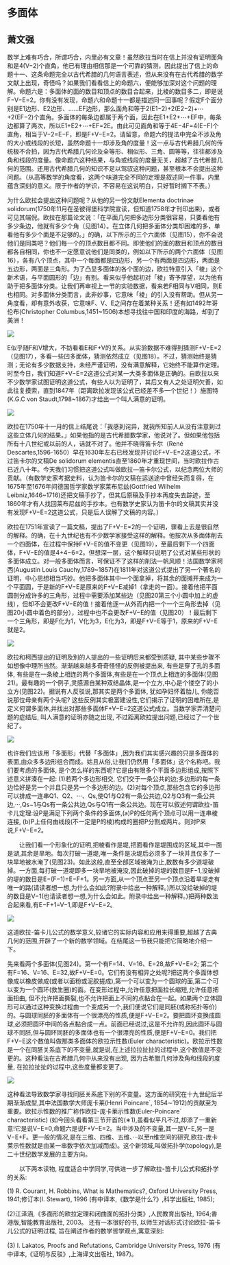 
# `多面体`

## 萧文强

数学上难有巧合，所谓巧合，内里必有文章！虽然欧拉当时在信上并没有证明面角和是4(V−2)个直角，他已有理由相信那是一个可靠的猜测，因此提出了信上的命题十一、这条命题完全以古代希腊的几何语言表述，但从来没有在古代希腊的数学文献上出现，奇怪吗？如果我们看看信上的命题六，便能够加深对这个问题的理解。命题六是：多面体的面的数目和顶点的数目合起来，比棱的数目多二，即是说F−V−E=2。你有没有发现，命题六和命题十一都是描述同一回事呢？假定F个面分别是E1边形、E2边形、……EF边形，那么面角和等于2(E1−2)+2(E2−2)+⋯+2(EF−2)个直角。多面体的每条边都属于两个面，因此在E1+E2+⋯+EF中，每条边都算了两次，所以E1+E2+⋯+EF=2E。由此可见面角和等于4E−4F=4(E−F)个直角，相当于V−2=E−F，即是F+V−E=2。请留意，命题六的提法中完全不涉及角的大小或线段的长短，虽然命题十一却涉及角的度量！这一点与古代希腊几何的传统极不合拍，因为古代希腊几何论及全等形、相似形、三角、圆等等，往往都涉及角和线段的度量。像命题六这种结果，与角或线段的度量无关，超越了古代希腊几何的范围。还用古代希腊几何的知识不足以驾驭这种问题，甚至根本不会提出这种问题。（从高等数学的角度看，这两个味道完全不同的定理是叙述同一件事。内里蕴含深刻的意义。限于作者的学识，不容易在这说明白，只好暂时搁下不表。）

为什么欧拉会提出这种问题呢？从他的另一份文献Elementa doctrinae solidorum(1750年11月在圣彼得堡科学院宣读，但知道1758年才刊印出来)，或者可见其端倪。欧拉在那篇论文说：「在平面几何把多边形分类很容易，只要看他有多少条边，他就有多少个角（见图14）。在立体几何把多面体分类却困难的多，单看他有多少个面是不足够的。」的确，以下所示的三个六面体（见图15），你不会说他们是同类吧？他们每一个的顶点数目都不同。即使他们的面的数目和顶点的数目都各自相同，你也不一定愿意说他们是同类的，例如以下所示的两个六面体（见图16），各有八个顶点，其中一个每面都是四边形，另一个有两面是四边形，两面是五边形，两面是三角形。为了凸显多面体的各个面的边，欧拉特意引入「棱」这个新术语，与平面圆形的「边」有别。看来似乎他起初对「棱」寄予厚望，以为他有助于把多面体分类。让我们再审视上一节的实验数据，看来若F相同与V相同，则E也相同。对多面体分类而言，此非妙事，它意味「棱」的引入没有帮助。但从另一角度看，却有意外收获，它意味F、V、E之间存在着某种关系！还有如1492年哥伦布(Christopher Columbus,1451~1506)本想寻找往中国和印度的海路，却到了美洲！

[<img src="http://img.blog.csdn.net/20160417191141042">](https://mmbiyelunwen.github.io/article.md)

E似乎随F和V增大，不妨看看E和F+V的关系。从实验数据不难得到猜测F+V−E=2（见图17），多看一些凹多面体，猜测依然成立（见图18）。不过，猜测始终是猜测；无论有多少数据支持，未经严谨证明，没有满意解释，它始终不能算作定理。时至今日，我们知道F+V−E=2这道公式对某一大类多面体是正确的。自欧拉以来不少数学家试图证明这道公式，有些人以为证明了，其后又有人之处证明欠善，如此往复摸索，直到1847年（距离欧拉发现该公式已经差不多一个世纪！）施图特(K.G.C von Staudt,1798~1867)才给出一个叫人满意的证明。 

[<img src="http://img.blog.csdn.net/20160417192837591">](https://mmbiyelunwen.github.io/article.md)

欧拉在1750年十一月的信上结尾说：「我感到诧异，就我所知前人从没有注意到过这些立体几何的结果。」如果他指的是古代希腊数学家，他说对了。但如果他包括所有十八世纪或以前的人，话就不对了。他并不晓得笛卡尔（René Descartes,1596-1650）早在1630年左右已经发现并讨论F+V−E=2这道公式，不过笛卡尔的文稿De solidorum elementis直至1860年才重现世间，当时欧拉作古已近八十年。今天我们习惯把这道公式叫做欧拉—笛卡尔公式，以纪念两位大师的贡献。（有数学史家考据史料，认为笛卡尔的文稿在运送途中曾经失而复得，在1675年至1676年间德国哲学家数学家莱布尼兹(Gottfried Wilhelm Leibniz,1646~1716)还把文稿手抄了，但其后原稿及手抄本再度失去踪迹，至1860年才有人找回莱布尼兹的手抄本。也有数学史家认为笛卡尔的文稿其实并没有发现F+V−E=2这道公式，只是后人误解了文稿的内容。） 

欧拉在1751年宣读了一篇文稿，提出了F+V−E=2的一个证明，骤看上去是很自然的解释。的确，在十九世纪也有不少数学家接受这样的解释。他按次从多面体削去一个四面体，在过程中保持F+V−E的值不变更（见图19），至最后剩下一个四面体，F+V−E的值是4+4−6=2。但想深一层，这个解释只说明了公式对某些形状的多面体成立。对一般多面体而言，可保证不了这样的削法一帆风顺！法国数学家柯西(Augustin Louis Cauchy,1789~1857)在1811年对这道公式提出了另一个著名的证明，中心思想相当巧妙。他把多面体其中一个面拿掉，将其余的面摊开来成为一个平面圆，于是新的F+V−E是原来的F+V−E减掉1（拿走的一面）。接着他把平面圆剖分成许多的三角形，过程中需要添加某些边（见图20第三个小圆中加上的虚线），但却不会更改F+V−E的值！接着他逐一从外而内把一个一个三角形去掉（见图20小圆中着色的部分），过程中也不会更改F+V−E的值（见图20）！最后剩下一个三角形，即是F化为1，V化为3，E化为3，即是F+V−E等于1，原来的F+V−E就是2。 

[<img src="http://a1.qpic.cn/psb?/V10w79My0AToiB/95cGPEKR3TiT7IAPfoGea7pk4e6utL59v3jsMFVPSIE!/b/dBcBAAAAAAAA&bo=JQIMAQAAAAADAA8!&rf=viewer_4">](https://mmbiyelunwen.github.io/article.md)

欧拉和柯西提出的证明及別的人提出的一些证明后来都受到质疑, 其中某些步骤不如想像中理所当然。渐渐越来越多奇奇怪怪的反例被提出来, 有些是穿了孔的多面体, 有些是在一条棱上相连的两个多面体,有些是在一个顶点上相连的多面体(见图21)。最有趣的一个例子,灵感源自某种双结晶体,是一个立方,中心是个镂空了的小立方(见图22)。据说有人反驳说,那其实是两个多面体, 犹如孕妇怀着胎儿, 你能否说那位母亲有两个头呢? 这些反例其实极富建设性,它们揭示了证明的困难所在,是定义何谓多面体,并找出对那些多面体F+V−E=2这道公式成立。当数学家弄清楚问题的症结后, 叫人满意的证明亦随之出现, 不过距离欧拉提出问题,已经过了一个世纪了。

[<img src="http://a1.qpic.cn/psb?/V10w79My0AToiB/A5vGvfbpzpL3mBZi7Vg9y3duchu78bJO*BptrLadivo!/b/dCABAAAAAAAA&bo=swE3AQAAAAADAKE!&rf=viewer_4">](https://mmbiyelunwen.github.io/article.md)

也许我们应该用「多面形」代替「多面体」,因为我们其实感兴趣的只是多面体的表面,由众多多边形组合而成。姑且从俗,让我们仍然用「多面体」这个名称吧。我们要考虑的多面体, 是个怎么样的东西呢?它是由有限多个平面多边形组成,按照下述意义拼湊在一起: (1)若两个多边形相交, 它们交于一条公共的边;多边形的每一条边恰好是另一个并且只是另一个多边形的边。(2)对每个顶点,那些包含它的多边形可以排成一连串Q1、Q2、⋅⋅⋅、Qs,使Q1与Q2有一条公共边,Q2与Q3有一条公共边,···,Qs−1与Qs有一条公共边,Qs与Q1有一条公共边。现在可以叙述何谓欧拉-笛卡儿定理:设P是满足下列两个条件的多面体,(a)P的任何两个顶点可以用一连串棱连接, (b)P上任何由线段(不一定是P的棱)构成的圈把P分割成两片。则对P来说,F+V−E=2。

　　让我们看一个形象化的证明,把棱看作是堤,把面看作是堤围成的区域,其中一面是湖,其余是旱地。每次打破一道堤,唯一条件是决堤后必须多了一块并且仅多了一块旱地被水淹了(见图23)。如此这般,直至全部区域被淹为止,数数有多少道堤破掉。一方面,每打破一道堤即多一块旱地被淹没,因此破掉的堤的数目是F−1,没破掉的堤的数目是E−(F−1)=E−F+1。另一方面,从一个顶点至另一个顶点沿着旱堤走有唯一的路(请读者想一想,为什么会如此?附录中给出一种解释。)所以没给破掉的堤的数目是V−1(也请读者想一想,为什么会如此。附录中给出一种解释。)把两种数法合起来看,有E−F+1=V−1,即是F+V−E=2。
  
 [<img src="http://a3.qpic.cn/psb?/V10w79My0AToiB/vIaKu7f0YDcEdZtO2tvM8uQSce7hwY6lbwS0WYznI38!/b/dBkBAAAAAAAA&bo=RAENAQAAAAADAGw!&rf=viewer_4">](https://mmbiyelunwen.github.io/article.md) 
 
 这道欧拉-笛卡儿公式的数学意义,较诸它的实际内容和应用来得重要,超越了古典几何的范围,开辟了一个新的数学领域。在结尾这一节我只能把它简略地介绍一下。
 
先来看两个多面体(见图24)。第一个有F=14、V=16、E=28,故F+V−E=2; 第二个有F=16、V=16、E=32,故F+V−E=0。它们有没有相异之处呢?把这两个多面体想像成以橡皮做成(或者以面粉或泥胶搓成),第一个可以变为一个圆球的面,第二个可以变为一个圆环(救生圈)的面。在变形过程中,允许任意把面拉长缩短,允许任意把面扭曲, 但不允许把面撕裂,也不允许把面上不同的点黏合在一起。如果两个立体圆形可以通过这种变换过程由一个变成另一个,我们便说它们是同胚(或称拓扑等价)的。与圆球同胚的多面体有一个很漂亮的性质,便是F+V−E=2。要把圆环变换成圆球,必须把圆环中间的各点黏合成一点。前面已经说过,这是不允许的,因此圆环与圆球不同胚,但与圆环同胚的多面体也有一个很漂亮的性质,便是F+V−E=0。我们把F+V−E这个数值叫做那类多面体的欧拉示性数(Euler characteristic)。欧拉示性数是一个在同胚关系底下的不变量,就是说,在上述拉拉扯扯的过程中,这个数值是不变更的。这种看法在古希腊几何中从来没有出现, 因为古希腊几何涉及角和线段的度量, 在拉拉扯扯的过程中,这些度量都变更了。 

 [<img src="http://a1.qpic.cn/psb?/V10w79My0AToiB/j5T1MLkOwUZis0oMZmZxsAHxfb1jBwYQepGTCKIFdFg!/b/dCABAAAAAAAA&bo=AwFjAQAAAAADAEU!&rf=viewer_4">](https://mmbiyelunwen.github.io/article.md) 
 
 这种看法导致数学家寻找同胚关系底下别的不变量。这方面的研究在十九世纪后半期渐渐成型,其中法国数学大师庞卡莱(Henri Poincare´, 1854∼1912)的贡献至为重要。欧拉示性数的推广称作欧拉-庞卡莱示性数(Euler-Poincare´ characteristic) (如今回头看看第三节开首的(∗1),虽看似平凡不过,却添了一重新意!它是说V−E=0,命题六是说F+V−E=2。当中涉及的不变量,其一是V−E,另一是V−E+F。更一般的情况,是在三维、四维、五维、···以至n维空间的研究,欧拉-庞卡莱示性数就是由某一串数字依次加减而成)。这个新领域,叫做拓扑学(topology),是二十世纪数学发展的主要方向。
 
　　以下两本读物, 程度适合中学同学,可供进一步了解欧拉-笛卡儿公式和拓扑学的关系: 
  
(1) R. Courant, H. Robbins, What is Mathematics?, Oxford University Press, 1941;修订本(I. Stewart), 1996 (有中译本,《数学是什么?》,科学出版社, 1985); 

(2)江泽涵,《多面形的欧拉定理和闭曲面的拓扑分类》,人民教育出版社, 1964;香港版,智能教育出版社, 2003。 
还有一本很好的书, 以师生对话形式讨论欧拉-笛卡儿公式的证明过程, 旨在阐述作者的数学哲学观点,寓意深刻: 

(3) I. Lakatos, Proofs and Refutations, Cambridge University Press, 1976 (有中译本,《证明与反驳》,上海译文出版社, 1987)。
